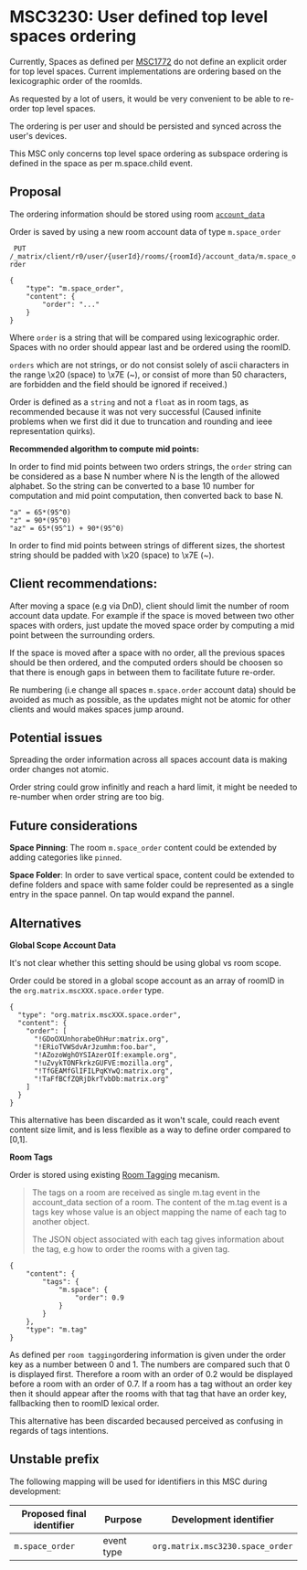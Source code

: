 # MSC3230: User defined top level spaces ordering

Currently, Spaces as defined per [MSC1772](https://github.com/matrix-org/matrix-doc/pull/1772)
do not define an explicit order for top level spaces. Current implementations are ordering based
on the lexicographic order of the roomIds.

As requested by a lot of users, it would be very convenient to be able to re-order top level spaces.

The ordering is per user and should be persisted and synced across the user's devices.

This MSC only concerns top level space ordering as subspace ordering is defined in the space
as per m.space.child event.

## Proposal

The ordering information should be stored using room [`account_data`](https://matrix.org/docs/spec/client_server/r0.6.1#id125)

Order is saved by using a new room account data of type `m.space_order`

` PUT /_matrix/client/r0/user/{userId}/rooms/{roomId}/account_data/m.space_order`

````
{
    "type": "m.space_order",
    "content": {
        "order": "..."
    }
}
````

Where `order` is a string that will be compared using lexicographic order. Spaces with
no order should appear last and be ordered using the roomID.

`orders` which are not strings, or do not consist solely of ascii characters in the range \x20 (space) to \x7E (~),
or consist of more than 50 characters, are forbidden and the field should be ignored if received.)

Order is defined as a `string` and not a `float` as in room tags, as recommended because it was
not very successful (Caused infinite problems when we first did it due to truncation and rounding
and ieee representation quirks).

__Recommended algorithm to compute mid points:__

In order to find mid points between two orders strings, the `order` string can be considered as
a base N number where N is the length of the allowed alphabet. So the string can be converted
to a base 10 number for computation and mid point computation, then converted back to base N.

````
"a" = 65*(95^0) 
"z" = 90*(95^0) 
"az" = 65*(95^1) + 90*(95^0) 
````

In order to find mid points between strings of different sizes, the shortest string should be padded
with \x20 (space) to \x7E (~).

## Client recommendations:

After moving a space (e.g via DnD), client should limit the number of room account data update.
For example if the space is moved between two other spaces with orders, just update the moved space order by
computing a mid point between the surrounding orders.

If the space is moved after a space with no order, all the previous spaces should be then ordered,
and the computed orders should be choosen so that there is enough gaps in between them to facilitate future
re-order.

Re numbering (i.e change all spaces `m.space.order` account data) should be avoided as much as possible,
as the updates might not be atomic for other clients and would makes spaces jump around.

## Potential issues

Spreading the order information across all spaces account data is making order changes not atomic.

Order string could grow infinitly and reach a hard limit, it might be needed to re-number
when order string are too big.


## Future considerations

__Space Pinning__: The room `m.space_order` content could be extended by adding categories like `pinned`.


__Space Folder__: In order to save vertical space, content could be extended to define folders
and space with same folder could be represented as a single entry in the space pannel.
On tap would expand the pannel.

## Alternatives

__Global Scope Account Data__

It's not clear whether this setting should be using global vs room scope.

Order could be stored in a global scope account as an array of roomID in the `org.matrix.mscXXX.space.order` type.
````
{
  "type": "org.matrix.mscXXX.space.order",
  "content": {
    "order": [
      "!GDoOXUnhorabeOhHur:matrix.org",
      "!ERioTVWSdvArJzumhm:foo.bar",
      "!AZozoWghOYSIAzerOIf:example.org",
      "!uZvykTONFkrkzGUFVE:mozilla.org",
      "!TfGEAMfGlIFILPqKYwQ:matrix.org",
      "!TaFfBCfZQRjDkrTvbDb:matrix.org"
    ]
  }
}
````

This alternative has been discarded as it won't scale, could reach event content size limit, and is
less flexible as a way to define order compared to [0,1].

__Room Tags__


Order is stored using existing [Room Tagging](https://matrix.org/docs/spec/client_server/latest#room-tagging) mecanism.

> The tags on a room are received as single m.tag event in the account_data section of a room.
The content of the m.tag event is a tags key whose value is an object mapping the name of each tag
to another object.
> 
> The JSON object associated with each tag gives information about the tag, e.g how to order
the rooms with a given tag.

````
{
    "content": {
        "tags": {
            "m.space": {
                "order": 0.9
            }
        }
    },
    "type": "m.tag"
}
````

As defined per `room tagging`ordering information is given under the order key as a number between 0 and 1.
The numbers are compared such that 0 is displayed first. Therefore a room with an order of 0.2 would
be displayed before a room with an order of 0.7. If a room has a tag without an order key then it
should appear after the rooms with that tag that have an order key, fallbacking then to roomID lexical order.

This alternative has been discarded becaused perceived as confusing in regards of tags intentions.

## Unstable prefix

The following mapping will be used for identifiers in this MSC during development:


Proposed final identifier       | Purpose | Development identifier
------------------------------- | ------- | ----
`m.space_order` | event type | `org.matrix.msc3230.space_order`
